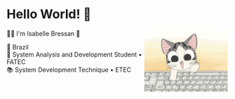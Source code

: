# Hello World! 👋

<img src="giphy.gif" width="190px" align = "right">

  🐱‍💻 I'm Isabelle Bressan 🎀

   📍 Brazil </br>
  📓 System Analysis and Development Student • FATEC </br>
  📚 System Development Technique • ETEC

